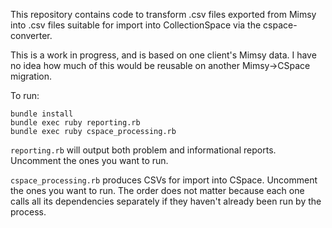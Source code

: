 This repository contains code to transform .csv files exported from Mimsy into .csv files suitable for import into CollectionSpace via the cspace-converter.

This is a work in progress, and is based on one client's Mimsy data. I have no idea how much of this would be reusable on another Mimsy->CSpace migration.


To run:

```
bundle install
bundle exec ruby reporting.rb
bundle exec ruby cspace_processing.rb
```

`reporting.rb` will output both problem and informational reports. Uncomment the ones you want to run.

`cspace_processing.rb` produces CSVs for import into CSpace. Uncomment the ones you want to run. The order does not matter because each one calls all its dependencies separately if they haven't already been run by the process. 



